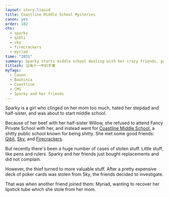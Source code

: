 ```yaml
---
layout: story.liquid
title: Coastline Middle School Mysteries
canon: yes
order: 102
chs:
  - sparky
  - qibli
  - sky
  - firecrackers
  - myriad
time: "2031"
summary: Sparky starts middle school dealing with her crazy friends, patchwork family, and a kleptomaniac.
titlezh: 沿海十一中扒手案
myTags:
  - Canon
  - Bauhinia
  - Coastline
  - CMS
  - Sparky and her friends
---
```


Sparky is a girl who clinged on her mom too much, hated her stepdad and half-sister, and was about to start middle school.

Because of her beef with her half-sister Willow, she refused to attend Fancy Private School with her, and instead went for [Coastline Middle School](/world/bauhinia/coastline/cms/), a shitty public school known for being shitty. She met some good friends: [Qibli](/characters/qibli/), [Sky](/characters/sky/), and [Firecrackers](/characters/firecrackers/).

But recently there's been a huge number of cases of stolen stuff. Little stuff, like pens and rulers. Sparky and her friends just bought replacements and did not complain.

However, the thief turned to more valuable stuff. After a pretty expensive deck of poker cards was stolen from Sky, the friends decided to investigate.

That was when another friend joined them: Myriad, wanting to recover her lipstick tube which she stole from her mom.
